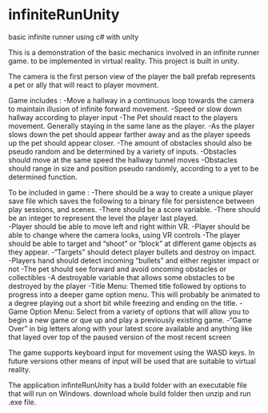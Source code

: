 # infiniteRunUnity
basic infinite runner using c# with unity

This is a demonstration of the basic mechanics involved in an infinite runner game. to be implemented in virtual reality. 
This project is built in unity.

The camera is the first person view of the player the ball prefab represents a pet or ally that will react to player movment.

Game includes :
-Move a hallway in a continuous loop towards the camera to maintain illusion of infinite forward movement.
-Speed or slow down hallway according to player input
-The Pet should react to the players movement. Generally staying in the same lane as the player.
-As the player slows down the pet should appear farther away and as the player speeds up the pet should appear closer.
-The amount of obstacles should also be pseudo random and be determined by a variety of inputs.
-Obstacles should move at the same speed the hallway tunnel moves 
-Obstacles should range in size and position pseudo randomly, according to a yet to be determined function.



To be included in game :
-There should be a way to create a unique player save file which saves the following to a binary file for persistence between play sessions, and scenes.
-There should be a score variable.
-There should be an integer to represent the level the player last played. 	
-Player should be able to move left and right within VR.
-Player should be able to change where the camera looks, using VR controls
-The player should be able to target and “shoot” or “block” at different game objects as they appear. 
-“Targets” should detect player bullets and destroy on impact.
-Players hand should detect incoming “bullets” and either register impact or not
-The pet should see forward and  avoid oncoming obstacles or collectibles 
-A destroyable variable that allows some obstacles to be destroyed by the player
-Title Menu: Themed title followed by options to progress into a deeper game option menu. This will probably be animated to a degree playing out a short bit while freezing and ending on the title. 
-Game Option Menu: Select from a variety of options that will allow you to begin a new game or que up and play a previously existing game. 
-“Game Over” in big letters along with your latest score available and anything like that layed over top of the paused version of the most recent screen 


The game supports keyboard input for movement using the WASD keys. In future versions other means of input will be used that are suitable to virtual reality.

The application infinteRunUnity has a build folder with an executable file that will run on Windows.
download whole build folder then unzip and run .exe file.
